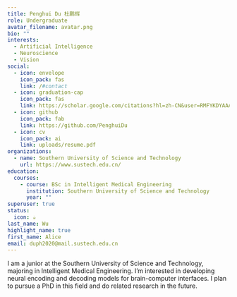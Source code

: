 ```yaml
---
title: Penghui Du 杜鹏辉
role: Undergraduate
avatar_filename: avatar.png
bio: ""
interests:
  - Artificial Intelligence
  - Neuroscience
  - Vision
social:
  - icon: envelope
    icon_pack: fas
    link: /#contact
  - icon: graduation-cap
    icon_pack: fas
    link: https://scholar.google.com/citations?hl=zh-CN&user=RMFYKDYAAAAJ
  - icon: github
    icon_pack: fab
    link: https://github.com/PenghuiDu
  - icon: cv
    icon_pack: ai
    link: uploads/resume.pdf
organizations:
  - name: Southern University of Science and Technology
    url: https://www.sustech.edu.cn/
education:
  courses:
    - course: BSc in Intelligent Medical Engineering
      institution: Southern University of Science and Technology
      year: ""
superuser: true
status:
  icon: ☕️
last_name: Wu
highlight_name: true
first_name: Alice
email: duph2020@mail.sustech.edu.cn
---
```

I am a junior at the Southern University of Science and Technology, majoring in Intelligent Medical Engineering. I’m interested in developing neural encoding and decoding models for brain-computer interfaces. I plan to pursue a PhD in this field and do related research in the future.